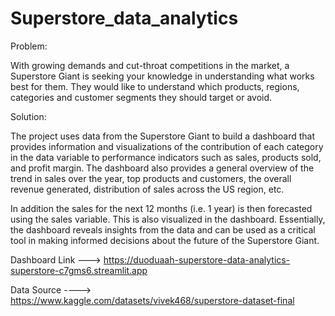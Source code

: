 # Superstore_data_analytics

Problem:

With growing demands and cut-throat competitions in the market, a Superstore Giant is seeking your knowledge in understanding what works best for them. They would like to understand which products, regions, categories and customer segments they should target or avoid.




Solution:

The project uses data from the Superstore Giant to build a dashboard that provides information and visualizations of the contribution of each category in the data variable to performance indicators such as sales, products sold, and profit margin. The dashboard also provides a general overview of the trend in sales over the year, top products and customers, the overall revenue generated, distribution of sales across the US region, etc.

In addition the sales for the next 12 months (i.e. 1 year) is then forecasted using the sales variable. This is also visualized in the dashboard.
Essentially, the dashboard reveals insights from the data and can be used as a critical tool in making informed decisions about the future of the Superstore Giant.



Dashboard Link --->  https://duoduaah-superstore-data-analytics-superstore-c7gms6.streamlit.app

Data Source ----> https://www.kaggle.com/datasets/vivek468/superstore-dataset-final

